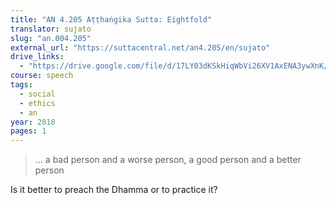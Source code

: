 ```yaml
---
title: "AN 4.205 Aṭṭhaṅgika Sutta: Eightfold"
translator: sujato
slug: "an.004.205"
external_url: "https://suttacentral.net/an4.205/en/sujato"
drive_links:
  - "https://drive.google.com/file/d/17LY03dKSkHiqWbVi26XV1AxENA3ywXnK/view?usp=drivesdk"
course: speech
tags:
  - social
  - ethics
  - an
year: 2018
pages: 1
---
```


> … a bad person and a worse person, a good person and a better person

Is it better to preach the Dhamma or to practice it?

